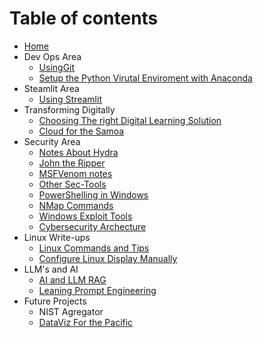 # Table of contents

* [Home](README.md)
* Dev Ops Area
  * [UsingGit](usinggit.md)
  * [Setup the Python Virutal Enviroment with Anaconda](install\_anaconda\_pythonvirtualenv.md)
* Steamlit Area
  * [Using Streamlit](using\_streamlit.md)
* Transforming Digitally 
  * [Choosing The right Digital Learning Solution](choosing-the-right-digital-learning-solution.md)
  * [Cloud for the Samoa](cloud-for-the-samoa.md)
* Security Area
  * [Notes About Hydra](hydra_notes.md)
  * [John the Ripper](John-the-Ripper-notes.md)
  * [MSFVenom notes](msfvenom_notes.md)
  * [Other Sec-Tools](OtherSecTools.md)
  * [PowerShelling in Windows](Powershelling_in_Windows.md)
  * [NMap Commands](useful_Nmap_Commands.md)
  * [Windows Exploit Tools](Windows_Exploit_tools.md)
  * [Cybersecurity Archecture](Cybersecurity_Architechture_Notes.md)
* Linux Write-ups 
  * [Linux Commands and Tips](LinuxTipsandTools.md)
  * [Configure Linux Display Manually](Manual_graphicDisplaySetting_Linux.md)
* LLM's and AI 
  * [AI and LLM RAG](RAG_in_AI_n_LLM.md)
  * [Leaning Prompt Engineering](LearningAboutPromptEngineering.md)
* Future Projects 
  * NIST Agregator
  * [DataViz For the Pacific](datavizpacific.md) 